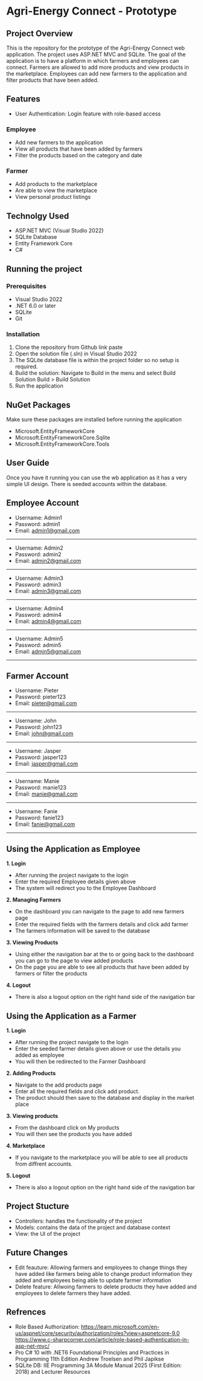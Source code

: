 # Agri-Energy Connect - Prototype

## Project Overview
This is the repository for the prototype of the Agri-Energy Connect web application. The project uses ASP.NET MVC and SQLite. The goal of the application is to have a platform in which farmers and employees can connect. Farmers are allowed to add more products and view products in the marketplace. Employees can add new farmers to the application and filter products that have been added.

## Features
- User Authentication: Login feature with role-based access
### Employee
- Add new farmers to the application
- View all products that have been added by farmers
- Filter the products based on the category and date
### Farmer
- Add products to the marketplace
- Are able to view the marketplace
- View personal product listings
  
## Technolgy Used
- ASP.NET MVC (Visual Studio 2022)
- SQLite Database
- Entity Framework Core
- C#

## Running the project
### Prerequisites
- Visual Studio 2022
- .NET 6.0 or later
- SQLite
- Git

### Installation
1. Clone the repository from Github
   link paste
2. Open the solution file (.sln) in Visual Studio 2022
3. The SQLite database file is within the project folder so no setup is required.
4. Build the solution: Navigate to Build in the menu and select Build Solution
   Build > Build Solution
5. Run the application

## NuGet Packages
Make sure these packages are installed before running the application
- Microsoft.EntityFrameworkCore
- Microsoft.EntityFrameworkCore.Sqlite
- Microsoft.EntityFrameworkCore.Tools

## User Guide
Once you have it running you can use the wb application as it has a very simple UI design. There is seeded accounts within the database.
## Employee Account
- Username: Admin1
- Password: admin1
- Email: admin1@gmail.com
---------------------------------------------------------------------------
- Username: Admin2
- Password: admin2
- Email: admin2@gmail.com
---------------------------------------------------------------------------
- Username: Admin3
- Password: admin3
- Email: admin3@gmail.com
---------------------------------------------------------------------------
- Username: Admin4
- Password: admin4
- Email: admin4@gmail.com
---------------------------------------------------------------------------
- Username: Admin5
- Password: admin5
- Email: admin5@gmail.com
---------------------------------------------------------------------------
## Farmer Account
- Username: Pieter
- Password: pieter123
- Email: pieter@gmail.com
---------------------------------------------------------------------------
- Username: John
- Password: john123
- Email: john@gmail.com
---------------------------------------------------------------------------
- Username: Jasper
- Password: jasper123
- Email: jasper@gmail.com
---------------------------------------------------------------------------
- Username: Manie
- Password: manie123
- Email: manie@gmail.com
---------------------------------------------------------------------------
- Username: Fanie
- Password: fanie123
- Email: fanie@gmail.com
---------------------------------------------------------------------------
## Using the Application as Employee
**1. Login**
   - After running the project navigate to the login
   - Enter the required Employee details given above
   - The system will redirect you to the Employee Dashboard
   
**2. Managing Farmers**
   - On the dashboard you can navigate to the page to add new farmers page
   - Enter the required fields with the farmers details and click add farmer
   - The farmers information will be saved to the database
   
**3. Viewing Products**
   - Using either the navigation bar at the to or going back to the dashboard you can go to the page to view added products
   - On the page you are able to see all products that have been added by farmers or filter the products
   
**4. Logout**
   - There is also a logout option on the right hand side of the navigation bar
     
## Using the Application as a Farmer
**1. Login**
   - After running the project navigate to the login
   - Enter the seeded farmer details given above or use the details you added as employee
   - You will then be redirected to the Farmer Dashboard
   
**2. Adding Products**
   - Navigate to the add products page
   - Enter all the required fields and click add product.
   - The product should then save to the database and display in the market place
   
**3. Viewing products**
   - From the dashboard click on My products
   - You will then see the products you have added
   
**4. Marketplace**
   - If you navigate to the marketplace you will be able to see all products from diffrent accounts.
   
**5. Logout**
   - There is also a logout option on the right hand side of the navigation bar

## Project Stucture
- Controllers: handles the functionality of the project
- Models: contains the data of the project and database context
- View: the UI of the project

## Future Changes
- Edit feauture: Allowing farmers and employees to change things they have added like farmers being able to change product information they added and employees being able to update farmer information
- Delete feature: Allwoing farmers to delete products they have added and employees to delete farmers they have added.

## Refrences
- Role Based Authorization: https://learn.microsoft.com/en-us/aspnet/core/security/authorization/roles?view=aspnetcore-9.0
                            https://www.c-sharpcorner.com/article/role-based-authentication-in-asp-net-mvc/
- Pro C# 10 with .NET6 Foundational Principles and Practices in Programming 11th Edition Andrew Troelsen and Phil Japikse
- SQLite DB: IIE Programming 3A Module Manual 2025 (First Edition: 2018) and Lecturer Resources
